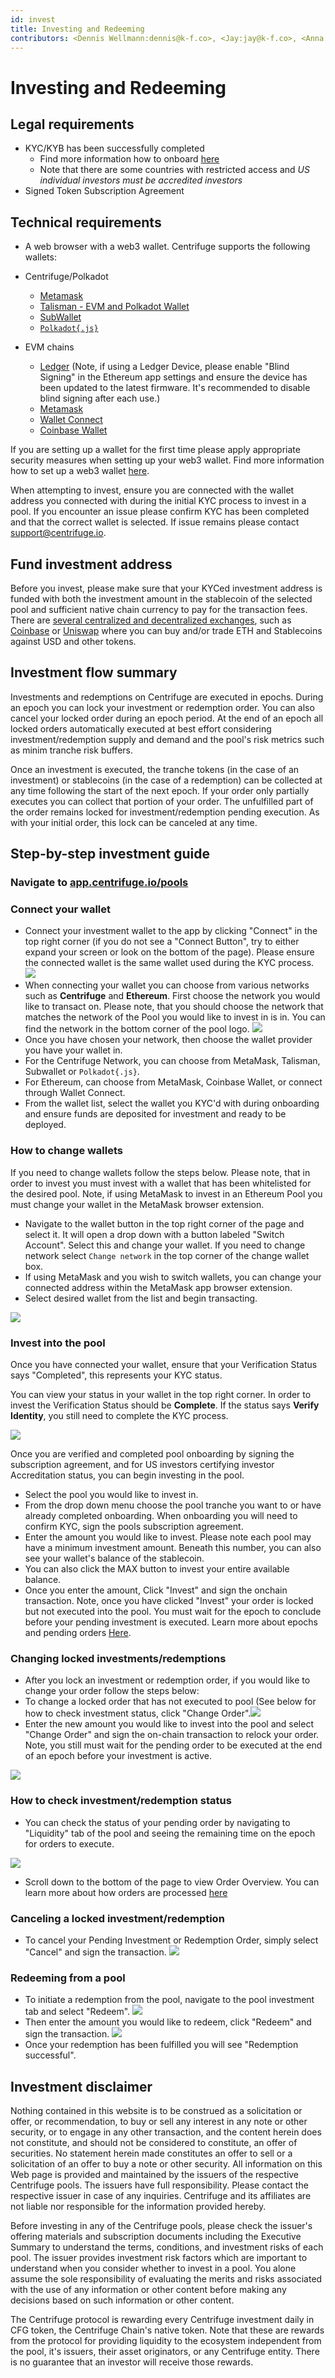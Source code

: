 ```yaml
---
id: invest
title: Investing and Redeeming
contributors: <Dennis Wellmann:dennis@k-f.co>, <Jay:jay@k-f.co>, <Anna:anna@k-f.co>
---
```


# Investing and Redeeming

## Legal requirements

- KYC/KYB has been successfully completed
  - Find more information how to onboard [here](/user/using-centrifuge/onboarding/)
  - Note that there are some countries with restricted access and _US individual investors must be accredited investors_
- Signed Token Subscription Agreement

## Technical requirements

- A web browser with a web3 wallet. Centrifuge supports the following wallets:

- Centrifuge/Polkadot
  - [Metamask](https://metamask.io/download.html)
  - [Talisman - EVM and Polkadot Wallet](https://www.talisman.xyz/)
  - [SubWallet](https://www.subwallet.app/)
  - [`Polkadot{.js}`](https://polkadot.js.org/extension/)
- EVM chains
  - [Ledger](https://www.ledger.com/) (Note, if using a Ledger Device, please enable "Blind Signing" in the Ethereum app settings and ensure the device has been updated to the latest firmware. It's recommended to disable blind signing after each use.)
  - [Metamask](https://metamask.io/download.html)
  - [Wallet Connect](https://walletconnect.com/)
  - [Coinbase Wallet](https://www.coinbase.com/en-fr/wallet)

If you are setting up a wallet for the first time please apply appropriate security measures when setting up your web3 wallet. Find more information how to set up a web3 wallet [here](/user/using-centrifuge/setup-wallet/).

When attempting to invest, ensure you are connected with the wallet address you connected with during the initial KYC process to invest in a pool. If you encounter an issue please confirm KYC has been completed and that the correct wallet is selected. If issue remains please contact support@centrifuge.io.

## Fund investment address

Before you invest, please make sure that your KYCed investment address is funded with both the investment amount in the stablecoin of the selected pool and sufficient native chain currency to pay for the transaction fees. There are [several centralized and decentralized exchanges](https://cointelegraph.com/ethereum-for-beginners/how-to-buy-ethereum), such as [Coinbase](https://www.coinbase.com/) or [Uniswap](https://uniswap.org/) where you can buy and/or trade ETH and Stablecoins against USD and other tokens.

## Investment flow summary

Investments and redemptions on Centrifuge are executed in epochs. During an epoch you can lock your investment or redemption order. You can also cancel your locked order during an epoch period. At the end of an epoch all locked orders automatically executed at best effort considering investment/redemption supply and demand and the pool's risk metrics such as minim tranche risk buffers.

Once an investment is executed, the tranche tokens (in the case of an investment) or stablecoins (in the case of a redemption) can be collected at any time following the start of the next epoch. If your order only partially executes you can collect that portion of your order. The unfulfilled part of the order remains locked for investment/redemption pending execution. As with your initial order, this lock can be canceled at any time.

## Step-by-step investment guide

### Navigate to [app.centrifuge.io/pools](https://app.centrifuge.io/pools)

### Connect your wallet

- Connect your investment wallet to the app by clicking "Connect" in the top right corner (if you do not see a "Connect Button", try to either expand your screen or look on the bottom of the page). Please ensure the connected wallet is the same wallet used during the KYC process.
  ![](./images/Pool_Overview1.png#width=600px)
- When connecting your wallet you can choose from various networks such as **Centrifuge** and **Ethereum**. First choose the network you would like to transact on. Please note, that you should choose the network that matches the network of the Pool you would like to invest in is in. You can find the network in the bottom corner of the pool logo.
  ![](./images/Connect_Wallet1.png#width=600px)
- Once you have chosen your network, then choose the wallet provider you have your wallet in.
- For the Centrifuge Network, you can choose from MetaMask, Talisman, Subwallet or `Polkadot{.js}`.
- For Ethereum, can choose from MetaMask, Coinbase Wallet, or connect through Wallet Connect.
- From the wallet list, select the wallet you KYC'd with during onboarding and ensure funds are deposited for investment and ready to be deployed.

### How to change wallets

If you need to change wallets follow the steps below. Please note, that in order to invest you must invest with a wallet that has been whitelisted for the desired pool. Note, if using MetaMask to invest in an Ethereum Pool you must change your wallet in the MetaMask browser extension.

- Navigate to the wallet button in the top right corner of the page and select it. It will open a drop down with a button labeled "Switch Account". Select this and change your wallet. If you need to change network select `Change network` in the top corner of the change wallet box.
- If using MetaMask and you wish to switch wallets, you can change your connected address within the MetaMask app browser extension.
- Select desired wallet from the list and begin transacting.

![](./images/switch_wallet.png#width=600px)

### Invest into the pool

Once you have connected your wallet, ensure that your Verification Status says "Completed", this represents your KYC status.

You can view your status in your wallet in the top right corner. In order to invest the Verification Status should be **Complete**. If the status says **Verify Identity**, you still need to complete the KYC process.

![](./images/kyc_status1.png#width=300px)

Once you are verified and completed pool onboarding by signing the subscription agreement, and for US investors certifying investor Accreditation status, you can begin investing in the pool.

- Select the pool you would like to invest in.
- From the drop down menu choose the pool tranche you want to or have already completed onboarding. When onboarding you will need to confirm KYC, sign the pools subscription agreement.
- Enter the amount you would like to invest. Please note each pool may have a minimum investment amount. Beneath this number, you can also see your wallet's balance of the stablecoin.
- You can also click the MAX button to invest your entire available balance.
- Once you enter the amount, Click "Invest" and sign the onchain transaction. Note, once you have clicked "Invest" your order is locked but not executed into the pool. You must wait for the epoch to conclude before your pending investment is executed. Learn more about epochs and pending orders [Here](https://docs.centrifuge.io/learn/epoch/).

### Changing locked investments/redemptions

- After you lock an investment or redemption order, if you would like to change your order follow the steps below:
- To change a locked order that has not executed to pool (See below for how to check investment status, click "Change Order".![](./images/change_order.png#width=600px)
- Enter the new amount you would like to invest into the pool and select "Change Order" and sign the on-chain transaction to relock your order. Note, you still must wait for the pending order to be executed at the end of an epoch before your investment is active.

![](./images/change_order_value.png#width=600px)

### How to check investment/redemption status

- You can check the status of your pending order by navigating to "Liquidity" tab of the pool and seeing the remaining time on the epoch for orders to execute.

![](./images/check_status.png#width=600px)

- Scroll down to the bottom of the page to view Order Overview. You can learn more about how orders are processed [here](/user/centrifuge-pools/epoch/)

### Canceling a locked investment/redemption

- To cancel your Pending Investment or Redemption Order, simply select "Cancel" and sign the transaction.
  ![](./images/change_order.png#width=600px)

### Redeeming from a pool

- To initiate a redemption from the pool, navigate to the pool investment tab and select "Redeem".
  ![](./images/redeem.png#width=600px)
- Then enter the amount you would like to redeem, click "Redeem" and sign the transaction.
  ![](./images/redeem_value.png#width=600px)
- Once your redemption has been fulfilled you will see "Redemption successful".

## Investment disclaimer

Nothing contained in this website is to be construed as a solicitation or offer, or recommendation, to buy or sell any interest in any note or other security, or to engage in any other transaction, and the content herein does not constitute, and should not be considered to constitute, an offer of securities. No statement herein made constitutes an offer to sell or a solicitation of an offer to buy a note or other security. All information on this Web page is provided and maintained by the issuers of the respective Centrifuge pools. The issuers have full responsibility. Please contact the respective issuer in case of any inquiries. Centrifuge and its affiliates are not liable nor responsible for the information provided hereby.

Before investing in any of the Centrifuge pools, please check the issuer's offering materials and subscription documents including the Executive Summary to understand the terms, conditions, and investment risks of each pool. The issuer provides investment risk factors which are important to understand when you consider whether to invest in a pool. You alone assume the sole responsibility of evaluating the merits and risks associated with the use of any information or other content before making any decisions based on such information or other content.

The Centrifuge protocol is rewarding every Centrifuge investment daily in CFG token, the Centrifuge Chain's native token. Note that these are rewards from the protocol for providing liquidity to the ecosystem independent from the pool, it's issuers, their asset originators, or any Centrifuge entity. There is no guarantee that an investor will receive those rewards.

